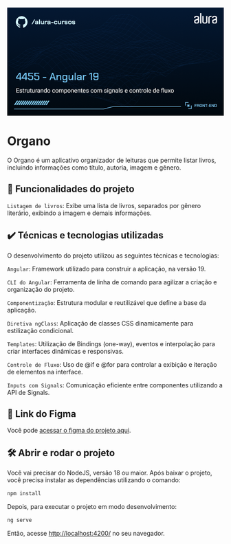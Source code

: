 ![Thumbnail](./thumb.png)

# Organo

O Organo é um aplicativo organizador de leituras que permite listar livros, incluindo informações como título, autoria, imagem e gênero.

## 🔨 Funcionalidades do projeto

`Listagem de livros`: Exibe uma lista de livros, separados por gênero literário, exibindo a imagem e demais informações.

## ✔️ Técnicas e tecnologias utilizadas

O desenvolvimento do projeto utilizou as seguintes técnicas e tecnologias:

`Angular`: Framework utilizado para construir a aplicação, na versão 19.

`CLI do Angular`: Ferramenta de linha de comando para agilizar a criação e organização do projeto.

`Componentização`: Estrutura modular e reutilizável que define a base da aplicação.

`Diretiva ngClass`: Aplicação de classes CSS dinamicamente para estilização condicional.

`Templates`: Utilização de Bindings (one-way), eventos e interpolação para criar interfaces dinâmicas e responsivas.

`Controle de Fluxo`: Uso de @if e @for para controlar a exibição e iteração de elementos na interface.

`Inputs com Signals`: Comunicação eficiente entre componentes utilizando a API de Signals.

## 📁 Link do Figma

Você pode [acessar o figma do projeto aqui](https://www.figma.com/community/file/1459296356400633021).

## 🛠️ Abrir e rodar o projeto

Você vai precisar do NodeJS, versão 18 ou maior.
Após baixar o projeto, você precisa instalar as dependências utilizando o comando:
```bash
npm install
```
Depois, para executar o projeto em modo desenvolvimento:
```bash
ng serve
```
Então, acesse [http://localhost:4200/](url) no seu navegador.